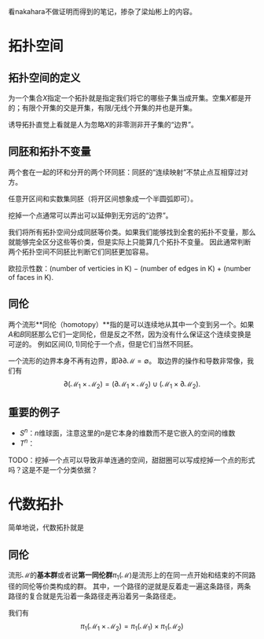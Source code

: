 看nakahara不做证明而得到的笔记，掺杂了梁灿彬上的内容。

# 拓扑空间

## 拓扑空间的定义

为一个集合$X$指定一个拓扑就是指定我们将它的哪些子集当成开集。空集$X$都是开的；有限个开集的交是开集，有限/无线个开集的并也是开集。

诱导拓扑直觉上看就是人为忽略$X$的非零测非开子集的“边界”。

## 同胚和拓扑不变量

两个套在一起的环和分开的两个环同胚：同胚的“连续映射”不禁止点互相穿过对方。

任意开区间和实数集同胚（将开区间想象成一个半圆弧即可）。

挖掉一个点通常可以弄出可以延伸到无穷远的“边界”。

我们将所有拓扑空间分成同胚等价类。如果我们能够找到全套的拓扑不变量，那么就能够完全区分这些等价类，但是实际上只能算几个拓扑不变量。
因此通常判断两个拓扑空间不同胚比判断它们同胚更加容易。

欧拉示性数：(number of verticies in K) − (number of edges in K) + (number of faces in K).

## 同伦

两个流形**同伦（homotopy）**指的是可以连续地从其中一个变到另一个。如果$A$和$B$同胚那么它们一定同伦，但是反之不然，因为没有什么保证这个连续变换是可逆的。
例如区间$(0, 1)$同伦于一个点，但是它们当然不同胚。

一个流形的边界本身不再有边界，即$\partial \partial \mathcal{M} = \emptyset$。
取边界的操作和导数非常像，我们有
$$
\partial (\mathcal{M}_1 \times \mathcal{M}_2) = (\partial \mathcal{M}_1 \times \mathcal{M}_2) \cup (\mathcal{M}_1 \times \partial \mathcal{M}_2).
$$

## 重要的例子

- $S^n$：$n$维球面，注意这里的$n$是它本身的维数而不是它嵌入的空间的维数
- $T^n$：

TODO：挖掉一个点可以导致非单连通的空间，甜甜圈可以写成挖掉一个点的形式吗？这是不是一个分类依据？

# 代数拓扑

简单地说，代数拓扑就是

## 同伦



流形$\mathcal{M}$的**基本群**或者说**第一同伦群**$\pi_1(\mathcal{M})$是流形上的在同一点开始和结束的不同路径的同伦等价类构成的群。
其中，一个路径的逆就是反着走一遍这条路径，两条路径的复合就是先沿着一条路径走再沿着另一条路径走。

我们有
$$
\pi_1(\mathcal{M}_1 \times \mathcal{M}_2) = \pi_1(\mathcal{M}_1) \times \pi_1(\mathcal{M}_2)
$$